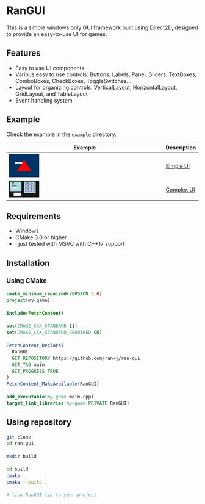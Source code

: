 # RanGUI

This is a simple windows only GUI framework built using Direct2D, designed to provide an easy-to-use UI for games. 

## Features

- Easy to use UI components
- Various easy to use controls: Buttons, Labels, Panel, Sliders, TextBoxes, ComboBoxes, CheckBoxes, ToggleSwitches...
- Layout for organizing controls: VerticalLayout, HorizontalLayout, GridLayout, and TableLayout
- Event handling system

## Example

Check the example in the `example` directory.

| Example | Description |
| --- | --- |
| <img src="example/example1.png" alt="Example 1" style="max-width: 20%;"> | [Simple UI](example/dx_app/dx_app.cpp) |
| <img src="example/example2.png" alt="Example 2" style="max-width: 20%"> | [Complex UI](example/simple/simple.cpp) | 

## Requirements

- Windows
- CMake 3.0 or higher
- I just tested with MSVC with C++17 support

## Installation

### Using CMake

```cmake
cmake_minimum_required(VERSION 3.0)
project(my-game)

include(FetchContent)

set(CMAKE_CXX_STANDARD 11)
set(CMAKE_CXX_STANDARD_REQUIRED ON)

FetchContent_Declare(
  RanGUI
  GIT_REPOSITORY https://github.com/ran-j/ran-gui
  GIT_TAG main
  GIT_PROGRESS TRUE
)
FetchContent_MakeAvailable(RanGUI)

add_executable(my-game main.cpp)
target_link_libraries(my-game PRIVATE RanGUI)
```

## Using repository

```bash
git clone
cd ran-gui

mkdir build

cd build
cmake ..
cmake --build .

# link RanGUI.lib to your project
```
